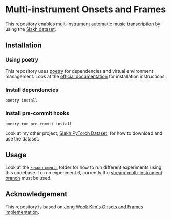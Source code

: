 # Multi-instrument Onsets and Frames

This repository enables mult-instrument automatic music transcription by using the [Slakh dataset](http://www.slakh.com/). 

## Installation

### Using poetry

This repository uses [poetry](https://python-poetry.org/docs/) for dependencies and virtual environment management.
Look at the [official documentation](https://python-poetry.org/docs/#installation) for installation instructions.

### Install dependencies

```
poetry install
```

### Install pre-commit hooks
```
poetry run pre-commit install
```

Look at my other project, [Slakh PyTorch Dataset](https://github.com/greenbech/slakh-pytorch-dataset), for how to download and use the dataset.

## Usage

Look at the [`/experiments`](./experiments) folder for how to run different experiments using this codebase.
To run experiment 6, currently the [stream-multi-instrument branch](https://github.com/greenbech/multi-instrument-onsets-and-frames/tree/stream-multi-instrument) must be used.


## Acknowledgement

This repository is based on [Jong Wook Kim's Onsets and Frames implementation](https://github.com/jongwook/onsets-and-frames).
